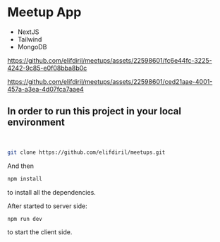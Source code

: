 # Meetup App

- NextJS
- Tailwind
- MongoDB

https://github.com/elifdiril/meetups/assets/22598601/fc6e44fc-3225-4242-9c85-e0f08bba8b0c

https://github.com/elifdiril/meetups/assets/22598601/ced21aae-4001-457a-a3ea-4d07fca7aae4



## In order to run this project in your local environment

 <br/>

```bash
git clone https://github.com/elifdiril/meetups.git
```

And then

```bash
npm install
```

to install all the dependencies.

After started to server side:

```bash
npm run dev
```

to start the client side.
